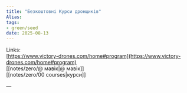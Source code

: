```yaml
---
title: "Безкоштовні Курси дронщиків"
Alias: 
tags:
- green/seed
date: 2025-08-13
---
```

Links:  
[https://www.victory-drones.com/home#program](https://www.victory-drones.com/home#program)  
[[notes/zero/@ мавік|@ мавік]]  
[[notes/zero/00 courses|курси]]

—

